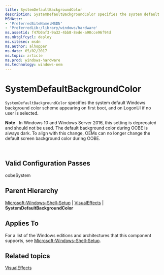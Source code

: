 ```yaml
---
title: SystemDefaultBackgroundColor
description: SystemDefaultBackgroundColor specifies the system default Windows background color scheme appearing on first boot, and on LogonUI if no user is selected.
MSHAttr:
- 'PreferredSiteName:MSDN'
- 'PreferredLib:/library/windows/hardware'
ms.assetid: f47b0af3-9a32-4bb8-8ede-a90cce96f94d
ms.mktglfcycl: deploy
ms.sitesec: msdn
ms.author: alhopper
ms.date: 05/02/2017
ms.topic: article
ms.prod: windows-hardware
ms.technology: windows-oem
---
```


# SystemDefaultBackgroundColor


`SystemDefaultBackgroundColor` specifies the system default Windows background color scheme appearing on first boot, and on LogonUI if no user is selected.

**Note**  
In Windows 10 and Windows Server 2016, this setting is deprecated and should not be used. The default background color during OOBE is always dark. To align with this change, OEMs can no longer change the default screen background color during OOBE.

 

## Valid Configuration Passes


oobeSystem

## Parent Hierarchy


[Microsoft-Windows-Shell-Setup](microsoft-windows-shell-setup.md) | [VisualEffects](microsoft-windows-shell-setup-visualeffects.md) | **SystemDefaultBackgroundColor**

## Applies To


For a list of the Windows editions and architectures that this component supports, see [Microsoft-Windows-Shell-Setup](microsoft-windows-shell-setup.md).

## Related topics


[VisualEffects](microsoft-windows-shell-setup-visualeffects.md)

 

 








